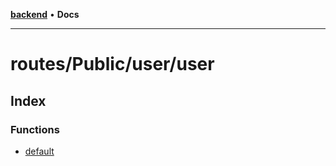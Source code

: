 [**backend**](../../../../README.md) • **Docs**

***

# routes/Public/user/user

## Index

### Functions

- [default](functions/default.md)
